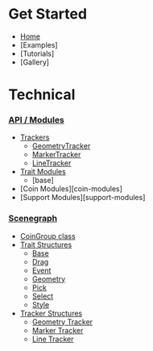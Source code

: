 # Get Started
* [Home][home]
* [Examples]
* [Tutorials]
* [Gallery]

# Technical
### [API / Modules](Modules)
* [Trackers](Modules#trackers)
    * [GeometryTracker](GeometryTracker)
    * [MarkerTracker](Markertracker)
    * [LineTracker](LineTracker)
* [Trait Modules](Modules#traits)
    * [base]
* [Coin Modules][coin-modules]
* [Support Modules][support-modules]

### [Scenegraph][scenegraph]
* [CoinGroup class](Scenegraph#coingroup)
* [Trait Structures](Scenegraph#trait-structures)
    * [Base](Scenegraph#base-structure)
    * [Drag](Scenegraph#drag-structure)
    * [Event](Scenegraph#event-structure)
    * [Geometry](Scenegraph#geometry-structure)
    * [Pick](Scenegraph#pick-structure)
    * [Select](Scenegraph#select-structure)
    * [Style](Scenegraph#style-structure)
* [Tracker Structures](Scenegraph#tracker-structures)
    * [Geometry Tracker](Scenegraph#geometry-tracker-structure)
    * [Marker Tracker](Scenegraph#marker-tracker-structure)
    * [Line Tracker](Scenegraph#line-tracker-structure)

[home]: https://github.com/joelgraff/pivy_trackers/wiki
[customizing]: https://github.com/joelgraff/pivy_trackers/wiki/Customizing
[classes]: https://github.com/joelgraff/pivy_trackers/wiki/Classes
[scenegraph]: https://github.com/joelgraff/pivy_trackers/wiki/Scenegraph
[coingroup]: https://github.com/joelgraff/pivy_trackers/wiki/Scenegraph